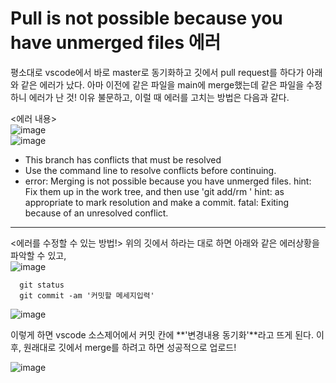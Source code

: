 # Pull is not possible because you have unmerged files 에러

평소대로 vscode에서 바로 master로 동기화하고 깃에서 pull request를 하다가 아래와 같은 에러가 났다.
아마 이전에 같은 파일을 main에 merge했는데 같은 파일을 수정하니 에러가 난 것!
이유 불문하고, 이럴 때 에러를 고치는 방법은 다음과 같다.

<에러 내용>    
![image](https://user-images.githubusercontent.com/90952132/228544528-6c2d4755-6484-4396-9a59-ed76720594f4.png)   
![image](https://user-images.githubusercontent.com/90952132/228544580-f01cbf08-ac5d-4561-8443-9bf4a0be2eff.png)   
- This branch has conflicts that must be resolved
- Use the command line to resolve conflicts before continuing.
- error: Merging is not possible because you have unmerged files. hint: Fix them up in the work tree, and then use 'git add/rm <file>' hint: as appropriate to mark resolution and make a commit. fatal: Exiting because of an unresolved conflict.
  
---
<에러를 수정할 수 있는 방법!>
위의 깃에서 하라는 대로 하면 아래와 같은 에러상황을 파악할 수 있고,   
![image](https://user-images.githubusercontent.com/90952132/228546322-32bd5601-ec34-4225-897d-d24c25a0fced.png)
```
  git status
  git commit -am '커밋할 메세지입력'
```
![image](https://user-images.githubusercontent.com/90952132/228546561-fea8d76a-44c3-4ac0-85aa-ada8aa7eeaa6.png)

이렇게 하면 vscode 소스제어에서 커밋 칸에 **'변경내용 동기화'**라고 뜨게 된다.
이후, 원래대로 깃에서 merge를 하려고 하면 성공적으로 업로드!

![image](https://user-images.githubusercontent.com/90952132/228547273-b051345a-7e29-4f1f-a713-ae6024a97ea9.png)
